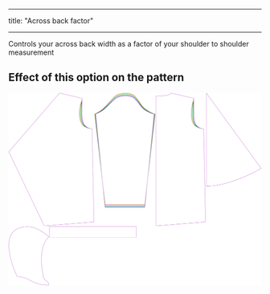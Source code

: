 ***

title: "Across back factor"

***

Controls your across back width as a factor of your shoulder to shoulder measurement

## Effect of this option on the pattern

![This image shows the effect of this option by superimposing several variants that have a different value for this option](yuri_acrossbackfactor_sample.svg "Effect of this option on the pattern")
